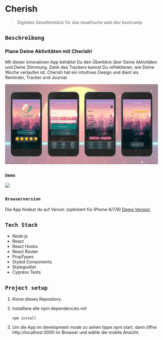 # Cherish

> Digitales Gesellenstück für das neuefische web dev bootcamp

## `Beschreibung`

### Plane Deine Aktivitäten mit Cherish!

Mit dieser innovativen App behältst Du den Überblick über Deine Aktivitäten und Deine Stimmung. Dank des Trackers kannst Du reflektieren, wie Deine Woche verlaufen ist. Cherish hat ein intuitives Design und dient als Reminder, Tracker und Journal.

![app screenshot](src/images/readme/screenshot.jpg)

### `Demo`

<img src="src/images/readme/demo.gif" height="600">

### `Browserversion`

Die App findest du auf Vercel: (optimiert für iPhone 6/7/8)
[Demo Version](https://capstone-project-cherish.vercel.app/)

## `Tech Stack`

- Node.js
- React
- React Hooks
- React Router
- PropTypes
- Styled Components
- Styleguidist
- Cypress Tests

## `Project setup`

1. Klone dieses Repository.
2. Installiere alle npm dependencies mit

   `npm install`

3. Um die App im development mode zu sehen tippe npm start, dann öffne http://localhost:3000 im Browser und wähle die mobile Ansicht.

   <!-- # Plan Your activities with Cherish! This innovative app gives You an overview of Your activities and Your mood. Thanks to the tracker You can reflect upon Your week. Cherish has an intuitive design and serves as a reminder, tracker and journal.-->
